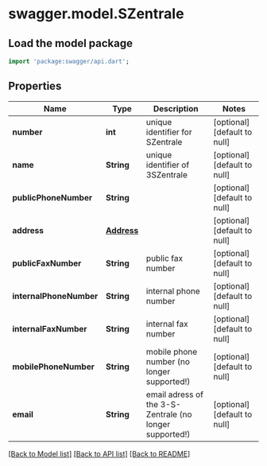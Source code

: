 # swagger.model.SZentrale

## Load the model package
```dart
import 'package:swagger/api.dart';
```

## Properties
Name | Type | Description | Notes
------------ | ------------- | ------------- | -------------
**number** | **int** | unique identifier for SZentrale | [optional] [default to null]
**name** | **String** | unique identifier of 3SZentrale | [optional] [default to null]
**publicPhoneNumber** | **String** |  | [optional] [default to null]
**address** | [**Address**](Address.md) |  | [optional] [default to null]
**publicFaxNumber** | **String** | public fax number | [optional] [default to null]
**internalPhoneNumber** | **String** | internal phone number | [optional] [default to null]
**internalFaxNumber** | **String** | internal fax number | [optional] [default to null]
**mobilePhoneNumber** | **String** | mobile phone number (no longer supported!) | [optional] [default to null]
**email** | **String** | email adress of the 3-S-Zentrale (no longer supported!) | [optional] [default to null]

[[Back to Model list]](../README.md#documentation-for-models) [[Back to API list]](../README.md#documentation-for-api-endpoints) [[Back to README]](../README.md)


